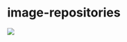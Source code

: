 # image-repositories

![](https://github.com/viethoa/driver-android/blob/feature_pictures/pictures/feedback_zendesk.png)
